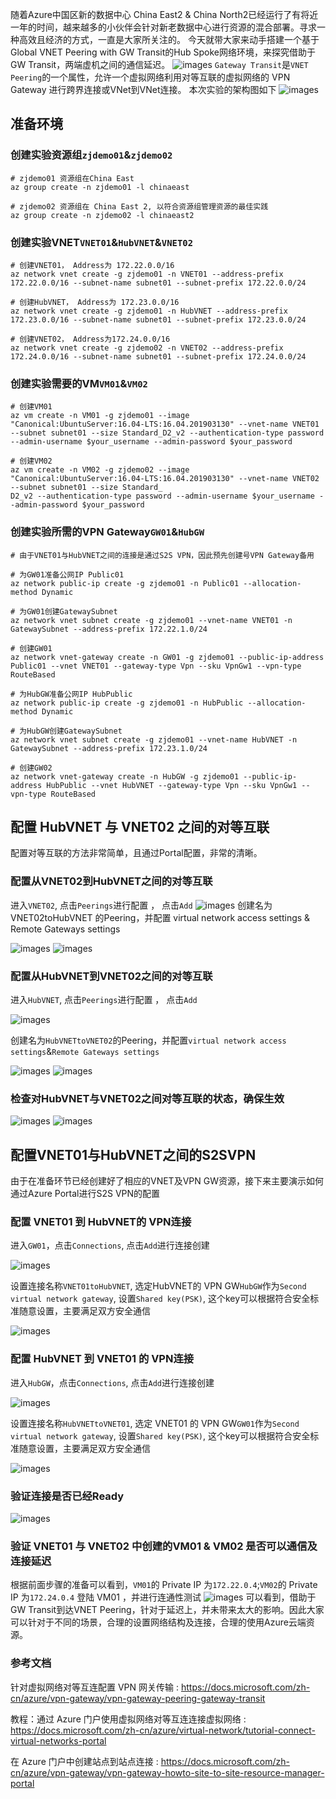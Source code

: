 随着Azure中国区新的数据中心 China East2 & China North2已经运行了有将近一年的时间，越来越多的小伙伴会针对新老数据中心进行资源的混合部署。寻求一种高效且经济的方式，一直是大家所关注的。 今天就带大家来动手搭建一个基于Global VNET Peering with GW Transit的Hub Spoke网络环境，来探究借助于GW Transit，两端虚机之间的通信延迟。
![images](https://github.com/JanlenHu/OCPChinaPTSALLDOCS/blob/master/01.BLOG/images/借助于%20VNET%20Peering%20with%20GW%20Transit%20实现%20Hub-Spoke网络结构1.webp)
`Gateway Transit`是`VNET Peering`的一个属性，允许一个虚拟网络利用对等互联的虚拟网络的 VPN Gateway 进行跨界连接或VNet到VNet连接。
本次实验的架构图如下
![images](https://github.com/JanlenHu/OCPChinaPTSALLDOCS/blob/master/01.BLOG/images/借助于%20VNET%20Peering%20with%20GW%20Transit%20实现%20Hub-Spoke网络结构2.webp)
## 准备环境
### 创建实验资源组`zjdemo01`&`zjdemo02`
```
# zjdemo01 资源组在China East
az group create -n zjdemo01 -l chinaeast

# zjdemo02 资源组在 China East 2, 以符合资源组管理资源的最佳实践
az group create -n zjdemo02 -l chinaeast2
```


### 创建实验VNET`VNET01`&`HubVNET`&`VNET02`
```
# 创建VNET01， Address为 172.22.0.0/16
az network vnet create -g zjdemo01 -n VNET01 --address-prefix 172.22.0.0/16 --subnet-name subnet01 --subnet-prefix 172.22.0.0/24

# 创建HubVNET， Address为 172.23.0.0/16
az network vnet create -g zjdemo01 -n HubVNET --address-prefix 172.23.0.0/16 --subnet-name subnet01 --subnet-prefix 172.23.0.0/24

# 创建VNET02， Address为172.24.0.0/16
az network vnet create -g zjdemo02 -n VNET02 --address-prefix 172.24.0.0/16 --subnet-name subnet01 --subnet-prefix 172.24.0.0/24
```
### 创建实验需要的VM`VM01`&`VM02`
```
# 创建VM01
az vm create -n VM01 -g zjdemo01 --image "Canonical:UbuntuServer:16.04-LTS:16.04.201903130" --vnet-name VNET01 --subnet subnet01 --size Standard_D2_v2 --authentication-type password --admin-username $your_username --admin-password $your_password

# 创建VM02
az vm create -n VM02 -g zjdemo02 --image "Canonical:UbuntuServer:16.04-LTS:16.04.201903130" --vnet-name VNET02 --subnet subnet01 --size Standard_
D2_v2 --authentication-type password --admin-username $your_username --admin-password $your_password
```
### 创建实验所需的VPN Gateway`GW01`&`HubGW`
```
# 由于VNET01与HubVNET之间的连接是通过S2S VPN，因此预先创建号VPN Gateway备用

# 为GW01准备公网IP Public01
az network public-ip create -g zjdemo01 -n Public01 --allocation-method Dynamic

# 为GW01创建GatewaySubnet
az network vnet subnet create -g zjdemo01 --vnet-name VNET01 -n GatewaySubnet --address-prefix 172.22.1.0/24

# 创建GW01
az network vnet-gateway create -n GW01 -g zjdemo01 --public-ip-address Public01 --vnet VNET01 --gateway-type Vpn --sku VpnGw1 --vpn-type RouteBased

# 为HubGW准备公网IP HubPublic
az network public-ip create -g zjdemo01 -n HubPublic --allocation-method Dynamic

# 为HubGW创建GatewaySubnet
az network vnet subnet create -g zjdemo01 --vnet-name HubVNET -n GatewaySubnet --address-prefix 172.23.1.0/24

# 创建GW02
az network vnet-gateway create -n HubGW -g zjdemo01 --public-ip-address HubPublic --vnet HubVNET --gateway-type Vpn --sku VpnGw1 --vpn-type RouteBased
```
## 配置 HubVNET 与 VNET02 之间的对等互联
配置对等互联的方法非常简单，且通过Portal配置，非常的清晰。
### 配置从VNET02到HubVNET之间的对等互联
进入`VNET02`, 点击`Peerings`进行配置 ， 点击`Add`
![images](https://github.com/JanlenHu/OCPChinaPTSALLDOCS/blob/master/01.BLOG/images/借助于%20VNET%20Peering%20with%20GW%20Transit%20实现%20Hub-Spoke网络结构3.webp)
创建名为 VNET02toHubVNET 的Peering，并配置 virtual network access settings & Remote Gateways settings

![images](https://github.com/JanlenHu/OCPChinaPTSALLDOCS/blob/master/01.BLOG/images/借助于%20VNET%20Peering%20with%20GW%20Transit%20实现%20Hub-Spoke网络结构4.webp)
![images](https://github.com/JanlenHu/OCPChinaPTSALLDOCS/blob/master/01.BLOG/images/借助于%20VNET%20Peering%20with%20GW%20Transit%20实现%20Hub-Spoke网络结构5.webp)

### 配置从HubVNET到VNET02之间的对等互联
进入`HubVNET`, 点击`Peerings`进行配置 ， 点击`Add`

![images](https://github.com/JanlenHu/OCPChinaPTSALLDOCS/blob/master/01.BLOG/images/借助于%20VNET%20Peering%20with%20GW%20Transit%20实现%20Hub-Spoke网络结构6.webp)

创建名为`HubVNETtoVNET02`的Peering，并配置`virtual network access settings`&`Remote Gateways settings`

![images](https://github.com/JanlenHu/OCPChinaPTSALLDOCS/blob/master/01.BLOG/images/借助于%20VNET%20Peering%20with%20GW%20Transit%20实现%20Hub-Spoke网络结构7.webp)
![images](https://github.com/JanlenHu/OCPChinaPTSALLDOCS/blob/master/01.BLOG/images/借助于%20VNET%20Peering%20with%20GW%20Transit%20实现%20Hub-Spoke网络结构8.webp)

### 检查对HubVNET与VNET02之间对等互联的状态，确保生效

![images](https://github.com/JanlenHu/OCPChinaPTSALLDOCS/blob/master/01.BLOG/images/借助于%20VNET%20Peering%20with%20GW%20Transit%20实现%20Hub-Spoke网络结构9.webp)
![images](https://github.com/JanlenHu/OCPChinaPTSALLDOCS/blob/master/01.BLOG/images/借助于%20VNET%20Peering%20with%20GW%20Transit%20实现%20Hub-Spoke网络结构10.webp)

## 配置VNET01与HubVNET之间的S2SVPN
由于在准备环节已经创建好了相应的VNET及VPN GW资源，接下来主要演示如何通过Azure Portal进行S2S VPN的配置
### 配置 VNET01 到 HubVNET的 VPN连接
进入`GW01`，点击`Connections`, 点击`Add`进行连接创建

![images](https://github.com/JanlenHu/OCPChinaPTSALLDOCS/blob/master/01.BLOG/images/借助于%20VNET%20Peering%20with%20GW%20Transit%20实现%20Hub-Spoke网络结构11.webp)

设置连接名称`VNET01toHubVNET`, 选定HubVNET的 VPN GW`HubGW`作为`Second virtual network gateway`, 设置`Shared key(PSK)`, 这个key可以根据符合安全标准随意设置，主要满足双方安全通信

![images](https://github.com/JanlenHu/OCPChinaPTSALLDOCS/blob/master/01.BLOG/images/借助于%20VNET%20Peering%20with%20GW%20Transit%20实现%20Hub-Spoke网络结构12.webp)

### 配置 HubVNET 到 VNET01 的 VPN连接
进入`HubGW`，点击`Connections`, 点击`Add`进行连接创建

![images](https://github.com/JanlenHu/OCPChinaPTSALLDOCS/blob/master/01.BLOG/images/借助于%20VNET%20Peering%20with%20GW%20Transit%20实现%20Hub-Spoke网络结构13.webp)

设置连接名称`HubVNETtoVNET01`, 选定 VNET01 的 VPN GW`GW01`作为`Second virtual network gateway`, 设置`Shared key(PSK)`, 这个key可以根据符合安全标准随意设置，主要满足双方安全通信

![images](https://github.com/JanlenHu/OCPChinaPTSALLDOCS/blob/master/01.BLOG/images/借助于%20VNET%20Peering%20with%20GW%20Transit%20实现%20Hub-Spoke网络结构14.webp)

### 验证连接是否已经Ready

![images](https://github.com/JanlenHu/OCPChinaPTSALLDOCS/blob/master/01.BLOG/images/借助于%20VNET%20Peering%20with%20GW%20Transit%20实现%20Hub-Spoke网络结构15.webp)

### 验证 VNET01 与 VNET02 中创建的VM01 & VM02 是否可以通信及连接延迟
根据前面步骤的准备可以看到，`VM01`的 Private IP 为`172.22.0.4`;`VM02`的 Private IP 为`172.24.0.4`
登陆 VM01 ，并进行连通性测试
![images](https://github.com/JanlenHu/OCPChinaPTSALLDOCS/blob/master/01.BLOG/images/借助于%20VNET%20Peering%20with%20GW%20Transit%20实现%20Hub-Spoke网络结构16.webp)
可以看到，借助于GW Transit到达VNET Peering，针对于延迟上，并未带来太大的影响。因此大家可以针对于不同的场景，合理的设置网络结构及连接，合理的使用Azure云端资源。
### 参考文档
针对虚拟网络对等互连配置 VPN 网关传输 : https://docs.microsoft.com/zh-cn/azure/vpn-gateway/vpn-gateway-peering-gateway-transit

教程：通过 Azure 门户使用虚拟网络对等互连连接虚拟网络 : https://docs.microsoft.com/zh-cn/azure/virtual-network/tutorial-connect-virtual-networks-portal

在 Azure 门户中创建站点到站点连接 : https://docs.microsoft.com/zh-cn/azure/vpn-gateway/vpn-gateway-howto-site-to-site-resource-manager-portal
